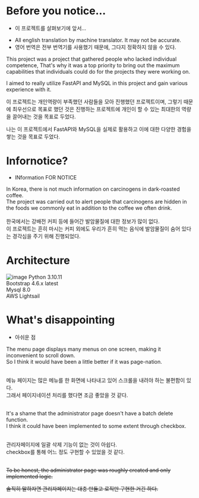 # Before you notice...
- 이 프로젝트를 살펴보기에 앞서...

* All english translation by machine translator. It may not be accurate.
* 영어 번역은 전부 번역기를 사용했기 때문에, 그다지 정확하지 않을 수 있다.

This project was a project that gathered people who lacked individual competence,
That's why it was a top priority to bring out the maximum capabilities that individuals could do for the projects they were working on.

I aimed to really utilize FastAPI and MySQL in this project and gain various experience with it.

이 프로젝트는 개인역량이 부족했던 사람들을 모아 진행했던 프로젝트이며,
그렇기 때문에 최우선으로 목표로 했던 것은 진행하는 프로젝트에 개인이 할 수 있는 최대한의 역량을 끌어내는 것을 목표로 두었다.

나는 이 프로젝트에서 FastAPI와 MySQL을 실제로 활용하고 이에 대한 다양한 경험을 쌓는 것을 목표로 두었다.

# Infornotice?
- INformation FOR NOTICE

In Korea, there is not much information on carcinogens in dark-roasted coffee. <br>
The project was carried out to alert people that carcinogens are hidden in the foods we commonly eat in addition to the coffee we often drink.
<br> <br>
한국에서는 강배전 커피 등에 들어간 발암물질에 대한 정보가 많이 없다. <br>
이 프로젝트는 흔히 마시는 커피 외에도 우리가 흔히 먹는 음식에 발암물질이 숨어 있다는 경각심을 주기 위해 진행되었다.

# Architecture
![image](https://github.com/Embreaon/InforNotice/assets/131318057/8b83b1f0-fdd5-4c37-8f50-29f19769b6b0)
Python 3.10.11 <br>
Bootstrap 4.6.x latest <br>
Mysql 8.0 <br>
AWS Lightsail

# What's disappointing
- 아쉬운 점

The menu page displays many menus on one screen, making it inconvenient to scroll down. <br>
So I think it would have been a little better if it was page-nation. <br> <br>

메뉴 페이지는 많은 메뉴를 한 화면에 나타내고 있어 스크롤을 내려야 하는 불편함이 있다. <br>
그래서 페이지네이션 처리를 했다면 조금 좋았을 것 같다. <br> <br>

It's a shame that the administrator page doesn't have a batch delete function. <br>
I think it could have been implemented to some extent through checkbox. <br> <br>

관리자페이지에 일괄 삭제 기능이 없는 것이 아쉽다. <br>
checkbox를 통해 어느 정도 구현할 수 있었을 것 같다. <br> <br>

<del>To be honest, the administrator page was roughly created and only implemented logic.</del>

<del>솔직히 말하자면 관리자페이지는 대충 만들고 로직만 구현한 거긴 하다.</del>
